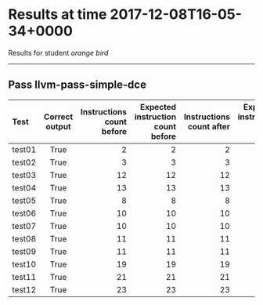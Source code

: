 # Results at time 2017-12-08T16-05-34+0000

Results for student *orange bird*

* * * 

## Pass llvm-pass-simple-dce

Test|Correct output|Instructions count before|Expected instruction count before|Instructions count after|Expected instruction count after
:------|:-----:|------:|------:|------:|------:
test01|True|2|2|2|2
test02|True|3|3|3|2
test03|True|12|12|12|12
test04|True|13|13|13|13
test05|True|8|8|8|8
test06|True|10|10|10|10
test07|True|10|10|10|9
test08|True|11|11|11|11
test09|True|11|11|11|10
test10|True|19|19|19|19
test11|True|21|21|21|21
test12|True|23|23|23|21



